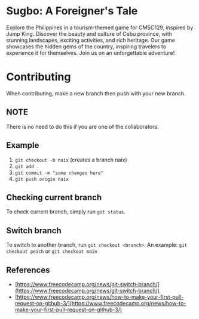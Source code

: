 # Sugbo: A Foreigner's Tale

Explore the Philippines in a tourism-themed game for CMSC129, inspired by Jump King. Discover the beauty and culture of Cebu province, with stunning landscapes, exciting activities, and rich heritage. Our game showcases the hidden gems of the country, inspiring travelers to experience it for themselves. Join us on an unforgettable adventure!

# Contributing

When contributing, make a new branch then push with your new branch.

## NOTE

There is no need to do this if you are one of the collaborators.

## Example

1. `git checkout -b naix` (creates a branch naix)
2. `git add .`
3. `git commit -m "some changes here"`
4. `git push origin naix`

## Checking current branch

To check current branch, simply run `git status`.

## Switch branch

To switch to another branch, run `git checkout <branch>`.
An example: `git checkout peach` or `git checkout main`

## References

- [https://www.freecodecamp.org/news/git-switch-branch/](https://www.freecodecamp.org/news/git-switch-branch/)
- [https://www.freecodecamp.org/news/how-to-make-your-first-pull-request-on-github-3/](https://www.freecodecamp.org/news/how-to-make-your-first-pull-request-on-github-3/)

